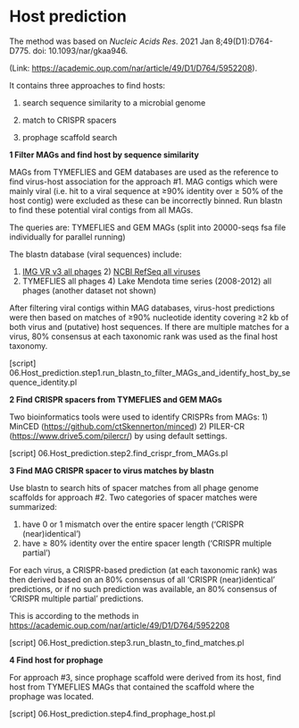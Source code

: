 # Host prediction

The method was based on *Nucleic Acids Res*. 2021 Jan 8;49(D1):D764-D775. doi: 10.1093/nar/gkaa946. 

(Link: https://academic.oup.com/nar/article/49/D1/D764/5952208).

It contains three approaches to find hosts: 

1) search sequence similarity to a microbial genome 

2) match to CRISPR spacers

3) prophage scaffold search



**1 Filter MAGs and find host by sequence similarity**

MAGs from TYMEFLIES and GEM databases are used as the reference to find virus-host association for the approach #1.  MAG contigs which were mainly viral (i.e. hit to a viral sequence at ≥90% identity over ≥ 50% of the host contig) were excluded as these can be incorrectly binned. Run blastn to find these potential viral contigs from all MAGs.

The queries are: TYMEFLIES and GEM MAGs (split into 20000-seqs fsa file individually for parallel running)

The blastn database (viral sequences) include: 

1) [IMG VR v3 all phages](https://github.com/AnantharamanLab/TYMEFLIES_Viral/tree/main/Database_IMGVR) 2) [NCBI RefSeq all viruses](https://github.com/AnantharamanLab/TYMEFLIES_Viral/tree/main/Database_NCBI_RefSeq_viral)
3) TYMEFLIES all phages 4) Lake Mendota time series (2008-2012) all phages (another dataset not shown)

After filtering viral contigs within MAG databases, virus-host predictions were then based on matches of ≥90% nucleotide identity covering ≥2 kb of both virus and (putative) host sequences. If there are multiple matches for a virus, 80% consensus at each taxonomic rank was used as the final host taxonomy.

[script] 06.Host_prediction.step1.run_blastn_to_filter_MAGs_and_identify_host_by_sequence_identity.pl

**2 Find CRISPR spacers from TYMEFLIES and GEM MAGs**

Two bioinformatics tools were used to identify CRISPRs from MAGs: 1) MinCED (https://github.com/ctSkennerton/minced) 2) PILER-CR (https://www.drive5.com/pilercr/) by using default settings. 

[script] 06.Host_prediction.step2.find_crispr_from_MAGs.pl

**3 Find MAG CRISPR spacer to virus matches by blastn**

Use blastn to search hits of spacer matches from all phage genome scaffolds for approach #2. Two categories of spacer matches were summarized:

1) have 0 or 1 mismatch over the entire spacer length (‘CRISPR (near)identical’) 
2) have ≥ 80% identity over the entire spacer length (‘CRISPR multiple partial’)

For each virus, a CRISPR-based prediction (at each taxonomic rank) was then derived based on an 80% consensus of all ‘CRISPR (near)identical’ predictions, or if no such prediction was available, an 80% consensus of ‘CRISPR multiple partial’ predictions. 

This is according to the methods in https://academic.oup.com/nar/article/49/D1/D764/5952208

[script] 06.Host_prediction.step3.run_blastn_to_find_matches.pl

**4 Find host for prophage**

For approach #3, since prophage scaffold were derived from its host, find host from TYMEFLIES MAGs that contained the scaffold where the prophage was located.

[script] 06.Host_prediction.step4.find_prophage_host.pl

